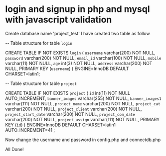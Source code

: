 # login and signup in php and mysql with javascript validation
Create database name 'project_test'
I have created two table as follow

-- Table structure for table `login`

CREATE TABLE IF NOT EXISTS `login` (
  `username` varchar(200) NOT NULL,
  `password` varchar(200) NOT NULL,
  `email_id` varchar(100) NOT NULL,
  `mobile` varchar(11) NOT NULL,
  `age` int(3) NOT NULL,
  `address` varchar(200) NOT NULL,
  PRIMARY KEY (`username`)
) ENGINE=InnoDB DEFAULT CHARSET=latin1;


-- Table structure for table `project`

CREATE TABLE IF NOT EXISTS `project` (
  `id` int(11) NOT NULL AUTO_INCREMENT,
  `banner_images` varchar(255) NOT NULL,
  `banner_images1` varchar(111) NOT NULL,
  `project_name` varchar(200) NOT NULL,
  `project_cat` varchar(200) NOT NULL,
  `project_client` varchar(200) NOT NULL,
  `project_start_date` varchar(200) NOT NULL,
  `project_com_date` varchar(200) NOT NULL,
  `project_assign` varchar(111) NOT NULL,
  PRIMARY KEY (`id`)
) ENGINE=InnoDB  DEFAULT CHARSET=latin1 AUTO_INCREMENT=41 ;

Now change the username and password in config.php and connectdb.php

All Done!
